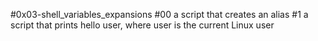 #0x03-shell_variables_expansions
#00 a script that creates an alias
#1 a script that prints hello user, where user is the current Linux user
